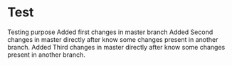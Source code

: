 # Test
Testing purpose
Added first changes in master branch
Added Second changes in master directly after know some changes present in another branch.
Added Third changes in master directly after know some changes present in another branch.

